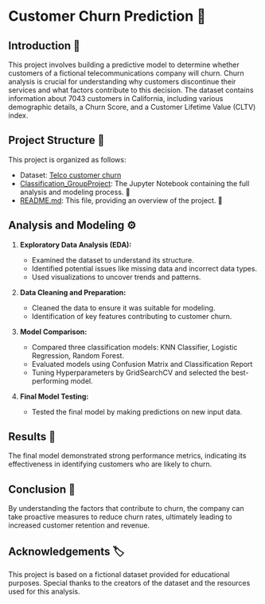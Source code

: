 # Customer Churn Prediction :office:

## Introduction :book:

This project involves building a predictive model to determine whether customers of a fictional telecommunications company will churn. Churn analysis is crucial for understanding why customers discontinue their services and what factors contribute to this decision. The dataset contains information about 7043 customers in California, including various demographic details, a Churn Score, and a Customer Lifetime Value (CLTV) index.

## Project Structure :bookmark_tabs:

This project is organized as follows:
- Dataset: [Telco customer churn](https://community.ibm.com/community/user/businessanalytics/blogs/steven-macko/2019/07/11/telco-customer-churn-1113)
- [Classification_GroupProject](https://github.com/Joice-ops/Classification-Group-Project): The Jupyter Notebook containing the full analysis and modeling process. :link:
- [README.md](https://github.com/Joice-ops/Classification-Group-Project): This file, providing an overview of the project. :link:

## Analysis and Modeling :gear:

1. **Exploratory Data Analysis (EDA):** 
   - Examined the dataset to understand its structure.
   - Identified potential issues like missing data and incorrect data types.
   - Used visualizations to uncover trends and patterns.

2. **Data Cleaning and Preparation:** 
   - Cleaned the data to ensure it was suitable for modeling.
   - Identification of key features contributing to customer churn.

3. **Model Comparison:**
   - Compared three classification models: KNN Classifier, Logistic Regression, Random Forest.
   - Evaluated models using Confusion Matrix and Classification Report
   - Tuning Hyperparameters by GridSearchCV and selected the best-performing model.

4. **Final Model Testing:**
   - Tested the final model by making predictions on new input data.
  
## Results :memo:

The final model demonstrated strong performance metrics, indicating its effectiveness in identifying customers who are likely to churn. 

## Conclusion :page_facing_up:

By understanding the factors that contribute to churn, the company can take proactive measures to reduce churn rates, ultimately leading to increased customer retention and revenue.

## Acknowledgements :label:

This project is based on a fictional dataset provided for educational purposes. Special thanks to the creators of the dataset and the resources used for this analysis.


